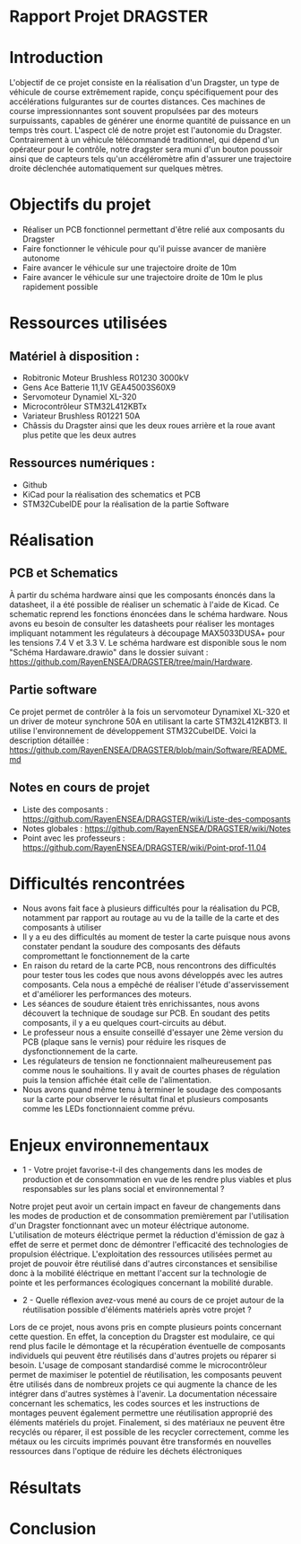 # Rapport Projet DRAGSTER
#  Introduction
  L'objectif de ce projet consiste en la réalisation d'un Dragster, un type de véhicule de course extrêmement rapide, conçu spécifiquement pour des accélérations fulgurantes 
  sur de courtes distances. Ces machines de course impressionnantes sont souvent propulsées par des moteurs surpuissants, capables de générer une énorme quantité de puissance 
  en un temps très court. L'aspect clé de notre projet est l'autonomie du Dragster. Contrairement à un véhicule télécommandé traditionnel, qui dépend d'un opérateur pour le contrôle, 
  notre dragster sera muni d'un bouton poussoir ainsi que de capteurs tels qu'un accéléromètre afin d'assurer une trajectoire droite déclenchée automatiquement sur quelques mètres.
  
# Objectifs du projet
* Réaliser un PCB fonctionnel permettant d'être relié aux composants du Dragster
* Faire fonctionner le véhicule pour qu'il puisse avancer de manière autonome
* Faire avancer le véhicule sur une trajectoire droite de 10m
* Faire avancer le véhicule sur une trajectoire droite de 10m le plus rapidement possible

# Ressources utilisées
## Matériel à disposition :
* Robitronic Moteur Brushless R01230 3000kV
* Gens Ace Batterie 11,1V GEA45003S60X9
* Servomoteur Dynamiel XL-320
* Microcontrôleur STM32L412KBTx
* Variateur Brushless R01221 50A
* Châssis du Dragster ainsi que les deux roues arrière et la roue avant plus petite que les deux autres
## Ressources numériques :
* Github
* KiCad pour la réalisation des schematics et PCB 
* STM32CubeIDE pour la réalisation de la partie Software

# Réalisation

## PCB et Schematics
À partir du schéma hardware ainsi que les composants énoncés dans la datasheet, il a été possible de réaliser un schematic à l'aide de Kicad. Ce schematic reprend les fonctions énoncées dans le schéma hardware. Nous avons eu besoin de consulter les datasheets pour réaliser les montages impliquant notamment les régulateurs à découpage MAX5033DUSA+ pour les tensions 7.4 V et  3.3 V.
Le schéma hardware est disponible sous le nom "Schéma Hardaware.drawio" dans le dossier suivant : https://github.com/RayenENSEA/DRAGSTER/tree/main/Hardware.


## Partie software
Ce projet permet de contrôler à la fois un servomoteur Dynamixel XL-320 et un driver de moteur synchrone 50A en utilisant la carte STM32L412KBT3. 
Il utilise l'environnement de développement STM32CubeIDE. 
Voici la description détaillée :  https://github.com/RayenENSEA/DRAGSTER/blob/main/Software/README.md

## Notes en cours de projet
* Liste des composants : https://github.com/RayenENSEA/DRAGSTER/wiki/Liste-des-composants
* Notes globales : https://github.com/RayenENSEA/DRAGSTER/wiki/Notes
* Point avec les professeurs : https://github.com/RayenENSEA/DRAGSTER/wiki/Point-prof-11.04


# Difficultés rencontrées 
* Nous avons fait face à plusieurs difficultés pour la réalisation du PCB, notamment par rapport au routage au vu de la taille de la carte et des composants à utiliser
* Il y a eu des difficultés au moment de tester la carte puisque nous avons constater pendant la soudure des composants des défauts compromettant le fonctionnement de la carte
* En raison du retard de la carte PCB, nous rencontrons des difficultés pour tester tous les codes que nous avons développés avec les autres composants. Cela nous a empêché de réaliser l'étude d'asservissement et d'améliorer les performances des moteurs.
* Les séances de soudure étaient très enrichissantes, nous avons découvert la technique de soudage sur PCB. En soudant des petits composants, il y a eu quelques court-circuits au début.
* Le professeur nous a ensuite conseillé d'essayer une 2ème version du PCB (plaque sans le vernis) pour réduire les risques de dysfonctionnement de la carte.
* Les régulateurs de tension ne fonctionnaient malheureusement pas comme nous le souhaitions. Il y avait de courtes phases de régulation puis la tension affichée était celle de l'alimentation.
* Nous avons quand même tenu à terminer le soudage des composants sur la carte pour observer le résultat final et plusieurs composants comme les LEDs fonctionnaient comme prévu.

# Enjeux environnementaux
* 1 - Votre projet favorise-t-il des changements dans les modes de production et de consommation en vue de les rendre plus viables et plus responsables sur les plans social et environnemental ?
 
Notre projet peut avoir un certain impact en faveur de changements dans les modes de production et de consommation premièrement par l'utilisation d'un Dragster fonctionnant avec un moteur éléctrique
autonome. L'utilisation de moteurs éléctrique permet la réduction d'émission de gaz à effet de serre et permet donc de démontrer l'efficacité des technologies de propulsion éléctrique. L'exploitation des ressources utilisées permet au projet de pouvoir être réutilisé dans d'autres circonstances et sensibilise donc à la mobilité éléctrique en mettant l'accent sur la technologie de pointe et les performances écologiques concernant la mobilité durable.


* 2 - Quelle réflexion avez-vous mené au cours de ce projet autour de la réutilisation possible d'éléments matériels après votre projet ?

Lors de ce projet, nous avons pris en compte plusieurs points concernant cette question. En effet, la conception du Dragster est modulaire, ce qui rend plus facile le démontage
et la récupération éventuelle de composants individuels qui peuvent être réutilisés dans d'autres projets ou réparer si besoin. L'usage de composant standardisé comme le microcontrôleur permet de maximiser le potentiel de réutilisation, les composants peuvent être utilisés dans de nombreux projets ce qui augmente la chance de les intégrer dans d'autres systèmes à l'avenir.
La documentation nécessaire concernant les schematics, les codes sources et les instructions de montages peuvent également permettre une réutilisation approprié des éléments matériels du projet.
Finalement, si des matériaux ne peuvent être recyclés ou réparer, il est possible de les recycler correctement, comme les métaux ou les circuits imprimés pouvant être transformés en nouvelles ressources dans l'optique de réduire les déchets éléctroniques
# Résultats

# Conclusion
